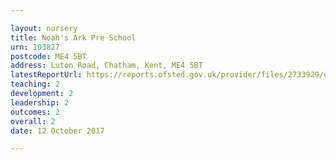 ```yaml
---

layout: nursery
title: Noah's Ark Pre School
urn: 103827
postcode: ME4 5BT
address: Luton Road, Chatham, Kent, ME4 5BT
latestReportUrl: https://reports.ofsted.gov.uk/provider/files/2733929/urn/103827.pdf
teaching: 2
development: 2
leadership: 2
outcomes: 2
overall: 2
date: 12 October 2017

---
```

